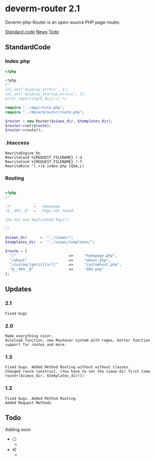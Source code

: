 

# deverm-router 2.1
Deverm-php-Router is an open-source PHP page-router.

[Standard code](#StandardCode)
[News](#Updates)
[Todo](#Todo)

## StandardCode

### Index.php
```php
<?php

<?php
/*
ini_set('display_errors', 1);
ini_set('display_startup_errors', 1);
error_reporting(E_ALL);// */

require "../app/route.php";
require "../devermrouter/route.php";

$router = new Router($views_dir, $templates_dir);
$router->set($route);
$router->route();
```


### .htaccess
```
RewriteEngine On
RewriteCond %{REQUEST_FILENAME} !-d
RewriteCond %{REQUEST_FILENAME} !-f
RewriteRule ^(.+)$ index.php [QSA,L]
```

### Routing

```php

<?php
/*

"/"          =   Homepage
"@__404__@"  =   Page not found

(Do not use duplicated keys!)

*/

$views_dir      =  "../views/";
$templates_dir  =  "../views/templates/";

$route = [
  "/"                        =>     "homepage.php",
  "/about"                   =>     "about.php",
  "/custom/[getit][url]"     =>     "customtest.php",
  "@__404__@"                =>     "404.php"
];

```

## Updates

### 2.1

```
Fixed bugs
```

### 2.0

```
Made everything nicer.
Autoload function, new Routevar system with regex, better function support for routes and more.
```
 
### 1.3

```
Fixed bugs. Added Method Routing without without classes.
Changed route construct. (You have to set the views-dir first [new router($views_dir, $templates_dir)])
```

### 1.2

```
Fixed bugs. Added Method Routing.
Added Request Methods
```

## Todo
Adding soon
 - [ ]  -
 - [x] -


